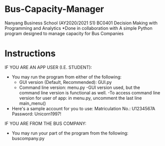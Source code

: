 # Bus-Capacity-Manager
Nanyang Business School (AY2020/2021 S1)
BC0401 Decision Making with Programming and Analytics
*Done in collaboration with 
A simple Python program designed to manage capacity for Bus Companies
# Instructions
IF YOU ARE AN APP USER (I.E. STUDENT):
- You may run the program from either of the following:
	- GUI version (Default, Recommended): GUI.py
	- Command line version: menu.py
-GUI version used, but the command line version is functional as well.
	-To access command line version for user of app: in menu.py, uncomment the last line main_menu()
- Here's a sample account for you to use:
	Matriculation No.: U1234567A
	Password: Unicorn1997!

IF YOU ARE FROM THE BUS COMPANY:
- You may run your part of the program from the following: buscompany.py
